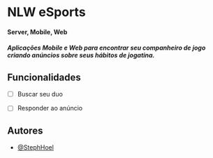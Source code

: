 # NLW eSports

#### Server, Mobile, Web
##### Aplicações Mobile e Web para encontrar seu companheiro de jogo criando anúncios sobre seus hábitos de jogatina.


## Funcionalidades

- [ ]  Buscar seu duo
- [ ]  Responder ao anúncio


## Autores

- [@StephHoel](https://www.github.com/StephHoel)

